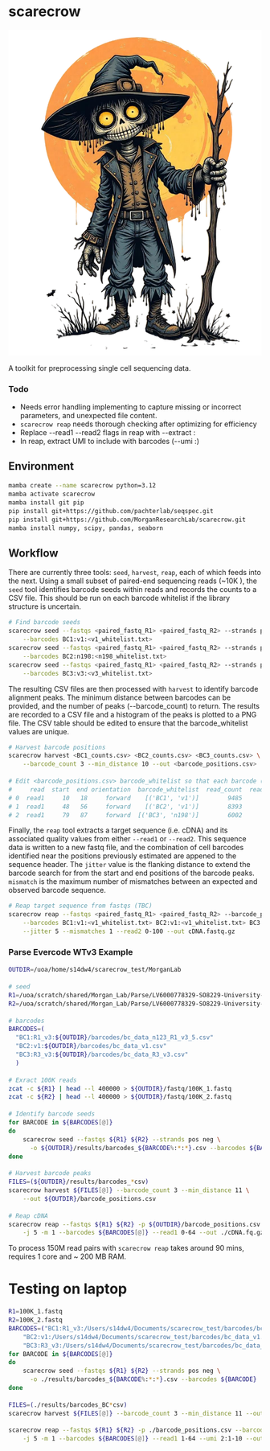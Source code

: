 # scarecrow

![scarecrow](img/scarecrow.png)

A toolkit for preprocessing single cell sequencing data.

### Todo

* Needs error handling implementing to capture missing or incorrect parameters, and unexpected file content.
* `scarecrow reap` needs thorough checking after optimizing for efficiency
* Replace --read1 --read2 flags in reap with --extract <read>:<range>
* In reap, extract UMI to include with barcodes (--umi <read>:<range>)



## Environment
```bash
mamba create --name scarecrow python=3.12
mamba activate scarecrow
mamba install git pip
pip install git+https://github.com/pachterlab/seqspec.git
pip install git+https://github.com/MorganResearchLab/scarecrow.git
mamba install numpy, scipy, pandas, seaborn
```

## Workflow
There are currently three tools: `seed`, `harvest`, `reap`, each of which feeds into the next. Using a small subset of paired-end sequencing reads (~10K ), the `seed` tool identifies barcode seeds within reads and records the counts to a CSV file. This should be run on each barcode whitelist if the library structure is uncertain.

```bash
# Find barcode seeds
scarecrow seed --fastqs <paired_fastq_R1> <paired_fastq_R2> --strands pos neg --out <BC1_counts.csv> \
    --barcodes BC1:v1:<v1_whitelist.txt> 
scarecrow seed --fastqs <paired_fastq_R1> <paired_fastq_R2> --strands pos neg --out <BC2_counts.csv> \
    --barcodes BC2:n198:<n198_whitelist.txt>
scarecrow seed --fastqs <paired_fastq_R1> <paired_fastq_R2> --strands pos neg --out <BC3_counts.csv> \
    --barcodes BC3:v3:<v3_whitelist.txt>
```

The resulting CSV files are then processed with `harvest` to identify barcode alignment peaks. The minimum distance between barcodes can be provided, and the number of peaks (--barcode_count) to return. The results are recorded to a CSV file and a histogram of the peaks is plotted to a PNG file. The CSV table should be edited to ensure that the barcode_whitelist values are unique.

```bash
# Harvest barcode positions 
scarecrow harvest <BC1_counts.csv> <BC2_counts.csv> <BC3_counts.csv> \
    --barcode_count 3 --min_distance 10 --out <barcode_positions.csv>

# Edit <barcode_positions.csv> barcode_whitelist so that each barcode (BC) has a unique name, e.g.:
#     read  start  end orientation  barcode_whitelist  read_count  read_fraction
# 0  read1     10   18     forward    [('BC1', 'v1')]        9485           0.95
# 1  read1     48   56     forward    [('BC2', 'v1')]        8393           0.84
# 2  read1     79   87     forward  [('BC3', 'n198')]        6002           0.60
```

Finally, the `reap` tool extracts a target sequence (i.e. cDNA) and its associated quality values from either `--read1` or `--read2`. This sequence data is written to a new fastq file, and the combination of cell barcodes identified near the positions previously estimated are appened to the sequence header. The `jitter` value is the flanking distance to extend the barcode search for from the start and end positions of the barcode peaks. `mismatch` is the maximum number of mismatches between an expected and observed barcode sequence.

```bash
# Reap target sequence from fastqs (TBC)
scarecrow reap --fastqs <paired_fastq_R1> <paired_fastq_R2> --barcode_positions <barcode_positions.csv> \
    --barcodes BC1:v1:<v1_whitelist.txt> BC2:v1:<v1_whitelist.txt> BC3:n198:<n198_whitelist.txt> \
    --jitter 5 --mismatches 1 --read2 0-100 --out cDNA.fastq.gz
```

### Parse Evercode WTv3 Example
```bash
OUTDIR=/uoa/home/s14dw4/scarecrow_test/MorganLab

# seed
R1=/uoa/scratch/shared/Morgan_Lab/Parse/LV6000778329-SO8229-University-of-Aberdeen-Morgan-Lab-Lib1-2024-12-10_S1_L001_R1_001.fastq.gz
R2=/uoa/scratch/shared/Morgan_Lab/Parse/LV6000778329-SO8229-University-of-Aberdeen-Morgan-Lab-Lib1-2024-12-10_S1_L001_R2_001.fastq.gz

# barcodes
BARCODES=(
  "BC1:R1_v3:${OUTDIR}/barcodes/bc_data_n123_R1_v3_5.csv"
  "BC2:v1:${OUTDIR}/barcodes/bc_data_v1.csv"
  "BC3:R3_v3:${OUTDIR}/barcodes/bc_data_R3_v3.csv"
  )

# Exract 100K reads
zcat -c ${R1} | head --l 400000 > ${OUTDIR}/fastq/100K_1.fastq 
zcat -c ${R2} | head --l 400000 > ${OUTDIR}/fastq/100K_2.fastq 

# Identify barcode seeds
for BARCODE in ${BARCODES[@]}
do
    scarecrow seed --fastqs ${R1} ${R2} --strands pos neg \
      -o ${OUTDIR}/results/barcodes_${BARCODE%:*:*}.csv --barcodes ${BARCODE}
done    

# Harvest barcode peaks
FILES=(${OUTDIR}/results/barcodes_*csv)
scarecrow harvest ${FILES[@]} --barcode_count 3 --min_distance 11 \
    --out ${OUTDIR}/barcode_positions.csv

# Reap cDNA
scarecrow reap --fastqs ${R1} ${R2} -p ${OUTDIR}/barcode_positions.csv \
    -j 5 -m 1 --barcodes ${BARCODES[@]} --read1 0-64 --out ./cDNA.fq.gz  
```

To process 150M read pairs with `scarecrow reap` takes around 90 mins, requires 1 core and ~ 200 MB RAM.



# Testing on laptop
```bash
R1=100K_1.fastq
R2=100K_2.fastq
BARCODES=("BC1:R1_v3:/Users/s14dw4/Documents/scarecrow_test/barcodes/bc_data_n123_R1_v3_5.barcodes"
    "BC2:v1:/Users/s14dw4/Documents/scarecrow_test/barcodes/bc_data_v1.barcodes"
    "BC3:R3_v3:/Users/s14dw4/Documents/scarecrow_test/barcodes/bc_data_R3_v3.barcodes")
for BARCODE in ${BARCODES[@]}
do
    scarecrow seed --fastqs ${R1} ${R2} --strands pos neg \
      -o ./results/barcodes_${BARCODE%:*:*}.csv --barcodes ${BARCODE}
done

FILES=(./results/barcodes_BC*csv)
scarecrow harvest ${FILES[@]} --barcode_count 3 --min_distance 11 --out barcode_positions.csv

scarecrow reap --fastqs ${R1} ${R2} -p ./barcode_positions.csv --barcode_reverse_order \
    -j 5 -m 1 --barcodes ${BARCODES[@]} --read1 1-64 --umi 2:1-10 --out ./cDNA.fq.gz  

```
